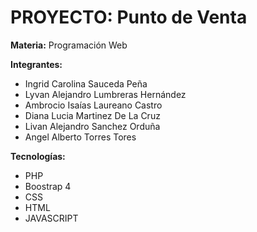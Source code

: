 # PROYECTO: Punto de Venta

**Materia:** Programación Web

**Integrantes:**

* Ingrid Carolina Sauceda Peña
* Lyvan Alejandro Lumbreras Hernández
* Ambrocio Isaías Laureano Castro
* Diana Lucia Martinez De La Cruz
* Livan Alejandro Sanchez Orduña
* Angel Alberto Torres Tores

**Tecnologías:**

* PHP
* Boostrap 4
* CSS
* HTML
* JAVASCRIPT